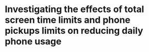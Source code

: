 # Investigating the effects of total screen time limits and phone pickups limits on reducing daily phone usage

